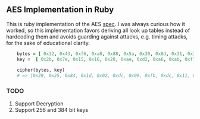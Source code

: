 ## AES Implementation in Ruby
This is ruby implementation of the AES [spec](http://nvlpubs.nist.gov/nistpubs/FIPS/NIST.FIPS.197.pdf). I was always curious how it worked, 
so this implementation favors deriving all look up tables instead of 
hardcoding them and avoids guarding against attacks, e.g. timing attacks,
for the sake of educational clarity.

```ruby
    bytes = [ 0x32, 0x43, 0xf6, 0xa8, 0x88, 0x5a, 0x30, 0x8d, 0x31, 0x31, 0x98, 0xa2, 0xe0, 0x37, 0x07, 0x34 ]
    key =  [ 0x2b, 0x7e, 0x15, 0x16, 0x28, 0xae, 0xd2, 0xa6, 0xab, 0xf7, 0x15, 0x88, 0x09, 0xcf, 0x4f, 0x3c]
    
    cipher(bytes, key)
    # => [0x39, 0x25, 0x84, 0x1d, 0x02, 0xdc, 0x09, 0xfb, 0xdc, 0x11, 0x85, 0x97, 0x19, 0x6a, 0x0b, 0x32]
```

### TODO
1. Support Decryption
2. Support 256 and 384 bit keys


